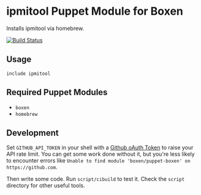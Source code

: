 # ipmitool Puppet Module for Boxen

Installs ipmitool via homebrew.

[![Build Status](https://travis-ci.org/leehuffman/puppet-ipmitool.svg?branch=master)](https://travis-ci.org/leehuffman/puppet-ipmitool)

## Usage

```puppet
include ipmitool
```

## Required Puppet Modules

* `boxen`
* `homebrew`

## Development

Set `GITHUB_API_TOKEN` in your shell with a [Github oAuth Token](https://help.github.com/articles/creating-an-oauth-token-for-command-line-use) to raise your API rate limit. You can get some work done without it, but you're less likely to encounter errors like `Unable to find module 'boxen/puppet-boxen' on https://github.com`.

Then write some code. Run `script/cibuild` to test it. Check the `script`
directory for other useful tools.
